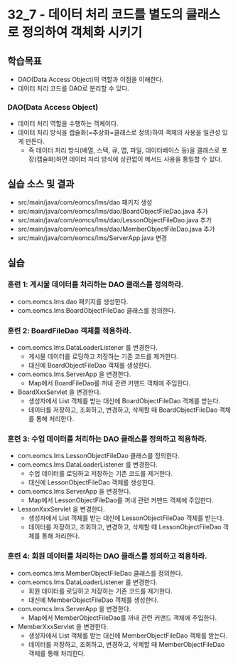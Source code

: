 # 32_7 - 데이터 처리 코드를 별도의 클래스로 정의하여 객체화 시키기

## 학습목표

- DAO(Data Access Object)의 역할과 이점을 이해한다.
- 데이터 처리 코드를 DAO로 분리할 수 있다. 

### DAO(Data Access Object)

- 데이터 처리 역할을 수행하는 객체이다.
- 데이터 처리 방식을 캡슐화(=추상화=클래스로 정의)하여 객체의 사용을 일관성 있게 만든다.
  - 즉 데이터 처리 방식(배열, 스택, 큐, 맵, 파일, 데이터베이스 등)을 
    클래스로 포장(캡슐화)하면 데이터 처리 방식에 상관없이 메서드 사용을 통일할 수 있다.
 

## 실습 소스 및 결과

- src/main/java/com/eomcs/lms/dao 패키지 생성
- src/main/java/com/eomcs/lms/dao/BoardObjectFileDao.java 추가
- src/main/java/com/eomcs/lms/dao/LessonObjectFileDao.java 추가
- src/main/java/com/eomcs/lms/dao/MemberObjectFileDao.java 추가
- src/main/java/com/eomcs/lms/ServerApp.java 변경

## 실습  

### 훈련 1: 게시물 데이터를 처리하는 DAO 클래스를 정의하라.

- com.eomcs.lms.dao 패키지를 생성한다.
- com.eomcs.lms.BoardObjectFileDao 클래스를 정의한다.

### 훈련 2: BoardFileDao 객체를 적용하라.

- com.eomcs.lms.DataLoaderListener 를 변경한다.
  - 게시물 데이터를 로딩하고 저장하는 기존 코드를 제거한다.
  - 대신에 BoardObjectFileDao 객체를 생성한다.
- com.eomcs.lms.ServerApp 을 변경한다.
  - Map에서 BoardFileDao를 꺼내 관련 커맨드 객체에 주입한다.
- BoardXxxServlet 을 변경한다.
  - 생성자에서 List 객체를 받는 대신에 BoardObjectFileDao 객체를 받는다.
  - 데이터를 저장하고, 조회하고, 변경하고, 삭제할 때 BoardObjectFileDao 객체를 통해 처리한다.
  
  
### 훈련 3: 수업 데이터를 처리하는 DAO 클래스를 정의하고 적용하라.

- com.eomcs.lms.LessonObjectFileDao 클래스를 정의한다.
- com.eomcs.lms.DataLoaderListener 를 변경한다.
  - 수업 데이터를 로딩하고 저장하는 기존 코드를 제거한다.
  - 대신에 LessonObjectFileDao 객체를 생성한다.
- com.eomcs.lms.ServerApp 을 변경한다.
  - Map에서 LessonObjectFileDao를 꺼내 관련 커맨드 객체에 주입한다.
- LessonXxxServlet 을 변경한다.
  - 생성자에서 List 객체를 받는 대신에 LessonObjectFileDao 객체를 받는다.
  - 데이터를 저장하고, 조회하고, 변경하고, 삭제할 때 LessonObjectFileDao 객체를 통해 처리한다.

### 훈련 4: 회원 데이터를 처리하는 DAO 클래스를 정의하고 적용하라.

- com.eomcs.lms.MemberObjectFileDao 클래스를 정의한다.
- com.eomcs.lms.DataLoaderListener 를 변경한다.
  - 회원 데이터를 로딩하고 저장하는 기존 코드를 제거한다.
  - 대신에 MemberObjectFileDao 객체를 생성한다.
- com.eomcs.lms.ServerApp 을 변경한다.
  - Map에서 MemberObjectFileDao를 꺼내 관련 커맨드 객체에 주입한다.
- MemberXxxServlet 을 변경한다.
  - 생성자에서 List 객체를 받는 대신에 MemberObjectFileDao 객체를 받는다.
  - 데이터를 저장하고, 조회하고, 변경하고, 삭제할 때 MemberObjectFileDao 객체를 통해 처리한다.
  
  